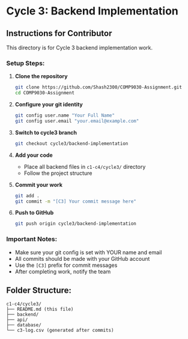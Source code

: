 # Cycle 3: Backend Implementation

## Instructions for Contributor

This directory is for Cycle 3 backend implementation work.

### Setup Steps:

1. **Clone the repository**
   ```bash
   git clone https://github.com/Shash2300/COMP9030-Assignment.git
   cd COMP9030-Assignment
   ```

2. **Configure your git identity**
   ```bash
   git config user.name "Your Full Name"
   git config user.email "your.email@example.com"
   ```

3. **Switch to cycle3 branch**
   ```bash
   git checkout cycle3/backend-implementation
   ```

4. **Add your code**
   - Place all backend files in `c1-c4/cycle3/` directory
   - Follow the project structure

5. **Commit your work**
   ```bash
   git add .
   git commit -m "[C3] Your commit message here"
   ```

6. **Push to GitHub**
   ```bash
   git push origin cycle3/backend-implementation
   ```

### Important Notes:
- Make sure your git config is set with YOUR name and email
- All commits should be made with your GitHub account
- Use the `[C3]` prefix for commit messages
- After completing work, notify the team

## Folder Structure:
```
c1-c4/cycle3/
├── README.md (this file)
├── backend/
├── api/
├── database/
└── c3-log.csv (generated after commits)
```
